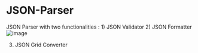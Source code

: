 # JSON-Parser
JSON Parser with two functionalities : 1) JSON Validator  2) JSON Formatter 
![image](https://github.com/user-attachments/assets/5a344aaf-a409-4aab-bf44-1cbf1fcf98f9)

3) JSON Grid Converter

